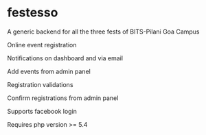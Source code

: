 festesso
========

A generic backend for all the three fests of BITS-Pilani Goa Campus


Online event registration

Notifications on dashboard and via email

Add events from admin panel

Registration validations

Confirm registrations from admin panel

Supports facebook login

Requires php version >= 5.4
